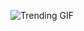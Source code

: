 ![Trending GIF](https://media0.giphy.com/media/v1.Y2lkPThiYjIxNzcyaW8wczI3cXYwdzlybXFkYTliazBuOGE5b3c4NTJnMDlwY2lueXl0eiZlcD12MV9naWZzX3NlYXJjaCZjdD1n/fryY00CO4xCz4uJuDQ/giphy.gif)
